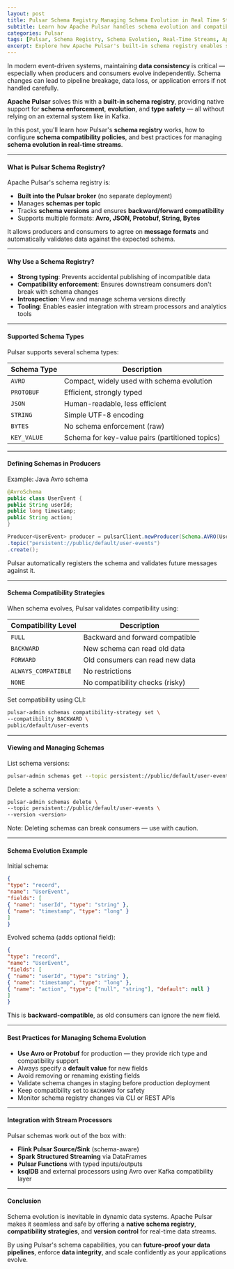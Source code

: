 ```yaml
---
layout: post
title: Pulsar Schema Registry Managing Schema Evolution in Real Time Streams
subtitle: Learn how Apache Pulsar handles schema evolution and compatibility for reliable, real-time data pipelines
categories: Pulsar
tags: [Pulsar, Schema Registry, Schema Evolution, Real-Time Streams, Apache Pulsar, Event Streaming, Data Compatibility]
excerpt: Explore how Apache Pulsar's built-in schema registry enables schema evolution and enforcement in real-time event streams. Learn schema types, compatibility settings, and best practices for safe data pipeline evolution.
---
```

In modern event-driven systems, maintaining **data consistency** is critical — especially when producers and consumers evolve independently. Schema changes can lead to pipeline breakage, data loss, or application errors if not handled carefully.

**Apache Pulsar** solves this with a **built-in schema registry**, providing native support for **schema enforcement**, **evolution**, and **type safety** — all without relying on an external system like in Kafka.

In this post, you'll learn how Pulsar's **schema registry** works, how to configure **schema compatibility policies**, and best practices for managing **schema evolution in real-time streams**.

---

#### What is Pulsar Schema Registry?

Apache Pulsar's schema registry is:

- **Built into the Pulsar broker** (no separate deployment)
- Manages **schemas per topic**
- Tracks **schema versions** and ensures **backward/forward compatibility**
- Supports multiple formats: **Avro, JSON, Protobuf, String, Bytes**

It allows producers and consumers to agree on **message formats** and automatically validates data against the expected schema.

---

#### Why Use a Schema Registry?

- **Strong typing**: Prevents accidental publishing of incompatible data
- **Compatibility enforcement**: Ensures downstream consumers don't break with schema changes
- **Introspection**: View and manage schema versions directly
- **Tooling**: Enables easier integration with stream processors and analytics tools

---

#### Supported Schema Types

Pulsar supports several schema types:

| Schema Type  | Description                                  |
|--------------|----------------------------------------------|
| `AVRO`       | Compact, widely used with schema evolution   |
| `PROTOBUF`   | Efficient, strongly typed                    |
| `JSON`       | Human-readable, less efficient               |
| `STRING`     | Simple UTF-8 encoding                        |
| `BYTES`      | No schema enforcement (raw)                  |
| `KEY_VALUE`  | Schema for key-value pairs (partitioned topics) |

---

#### Defining Schemas in Producers

Example: Java Avro schema

```java
@AvroSchema
public class UserEvent {
public String userId;
public long timestamp;
public String action;
}

Producer<UserEvent> producer = pulsarClient.newProducer(Schema.AVRO(UserEvent.class))
.topic("persistent://public/default/user-events")
.create();
```

Pulsar automatically registers the schema and validates future messages against it.

---

#### Schema Compatibility Strategies

When schema evolves, Pulsar validates compatibility using:

| Compatibility Level | Description                              |
|---------------------|------------------------------------------|
| `FULL`              | Backward and forward compatible          |
| `BACKWARD`          | New schema can read old data             |
| `FORWARD`           | Old consumers can read new data          |
| `ALWAYS_COMPATIBLE` | No restrictions                          |
| `NONE`              | No compatibility checks (risky)          |

Set compatibility using CLI:

```bash
pulsar-admin schemas compatibility-strategy set \
--compatibility BACKWARD \
public/default/user-events
```

---

#### Viewing and Managing Schemas

List schema versions:

```bash
pulsar-admin schemas get --topic persistent://public/default/user-events
```

Delete a schema version:

```bash
pulsar-admin schemas delete \
--topic persistent://public/default/user-events \
--version <version>
```

Note: Deleting schemas can break consumers — use with caution.

---

#### Schema Evolution Example

Initial schema:

```json
{
"type": "record",
"name": "UserEvent",
"fields": [
{ "name": "userId", "type": "string" },
{ "name": "timestamp", "type": "long" }
]
}
```

Evolved schema (adds optional field):

```json
{
"type": "record",
"name": "UserEvent",
"fields": [
{ "name": "userId", "type": "string" },
{ "name": "timestamp", "type": "long" },
{ "name": "action", "type": ["null", "string"], "default": null }
]
}
```

This is **backward-compatible**, as old consumers can ignore the new field.

---

#### Best Practices for Managing Schema Evolution

- **Use Avro or Protobuf** for production — they provide rich type and compatibility support
- Always specify a **default value** for new fields
- Avoid removing or renaming existing fields
- Validate schema changes in staging before production deployment
- Keep compatibility set to `BACKWARD` for safety
- Monitor schema registry changes via CLI or REST APIs

---

#### Integration with Stream Processors

Pulsar schemas work out of the box with:

- **Flink Pulsar Source/Sink** (schema-aware)
- **Spark Structured Streaming** via DataFrames
- **Pulsar Functions** with typed inputs/outputs
- **ksqlDB** and external processors using Avro over Kafka compatibility layer

---

#### Conclusion

Schema evolution is inevitable in dynamic data systems. Apache Pulsar makes it seamless and safe by offering a **native schema registry**, **compatibility strategies**, and **version control** for real-time data streams.

By using Pulsar's schema capabilities, you can **future-proof your data pipelines**, enforce **data integrity**, and scale confidently as your applications evolve.

